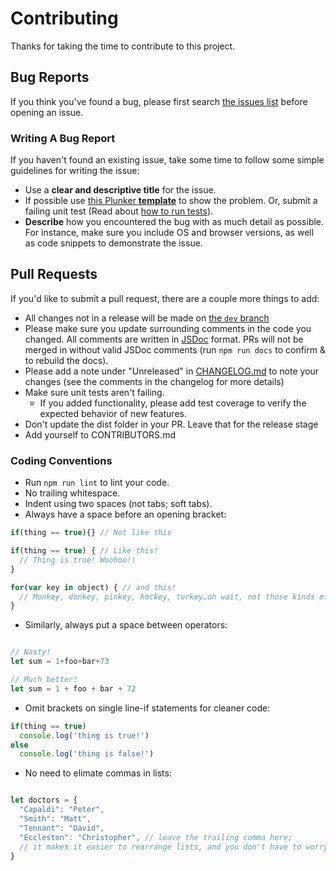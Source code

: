 # Contributing

Thanks for taking the time to contribute to this project.

## Bug Reports
If you think you've found a bug, please first search [the issues list](https://github.com/daviesgeek/restjs/issues) before opening an issue.

### Writing A Bug Report

If you haven't found an existing issue, take some time to follow some simple guidelines for writing the issue:

- Use a **clear and descriptive title** for the issue.
- If possible use [this Plunker **template**](http://plnkr.co/edit/s02mNeQfE8pLv07t4JJQ) to show the problem. Or, submit a failing unit test (Read about [how to run tests](https://github.com/daviesgeek/restjs/blob/master/README.md#tests)).
- **Describe** how you encountered the bug with as much detail as possible. For instance, make sure you include OS and browser versions, as well as code snippets to demonstrate the issue.

## Pull Requests

If you'd like to submit a pull request, there are a couple more things to add:

- All changes not in a release will be made on [the `dev` branch](https://github.com/daviesgeek/restjs/tree/dev)
- Please make sure you update surrounding comments in the code you changed. All comments are written in [JSDoc](http://usejsdoc.org/) format. PRs will not be merged in without valid JSDoc comments (run `npm run docs` to confirm & to rebuild the docs).
- Please add a note under "Unreleased" in [CHANGELOG.md](https://github.com/daviesgeek/restjs/blob/master/CHANGELOG.md) to note your changes (see the comments in the changelog for more details)
- Make sure unit tests aren't failing.
  - If you added functionality, please add test coverage to verify the expected behavior of new features.
- Don't update the dist folder in your PR. Leave that for the release stage
- Add yourself to CONTRIBUTORS.md

### Coding Conventions

- Run `npm run lint` to lint your code.
- No trailing whitespace.
- Indent using two spaces (not tabs; soft tabs).
- Always have a space before an opening bracket: 

```js 
if(thing == true){} // Not like this

if(thing == true) { // Like this!
  // Thing is true! Woohoo!!
}

for(var key in object) { // and this!
  // Monkey, donkey, pinkey, hockey, turkey…oh wait, not those kinds of keys?
}
```

- Similarly, always put a space between operators:

```js

// Nasty!
let sum = 1+foo+bar+73

// Much better!
let sum = 1 + foo + bar + 72
```

- Omit brackets on single line-if statements for cleaner code:

```js
if(thing == true)
  console.log('thing is true!')
else
  console.log('thing is false!')

```

- No need to elimate commas in lists:

```js

let doctors = {
  "Capaldi": "Peter",
  "Smith": "Matt",
  "Tennant": "David",
  "Eccleston": "Christopher", // leave the trailing comma here;
  // it makes it easier to rearrange lists, and you don't have to worry about adding or removing the comma!
}

```